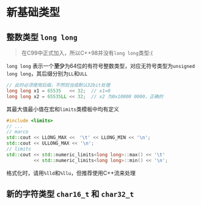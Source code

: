 # 新基础类型



## 整数类型 `long long`

> 在C99中正式加入，所以C++98并没有`long long`类型:(

`long long` 表示一个**至少**为64位的有符号整数类型，对应无符号类型为`unsigned long long`，其后缀分别为`LL`和`ULL`

```cpp
// 此时必须使用后缀，不然则当成默认32bit处理
long long x1 = 65535   << 32;  // x1=0
long long x2 = 65535LL << 32;  // x2 为0x10000 0000，正确的
```



其最大值最小值在宏和`limits`类模板中均有定义

```c++
#include <limits>
// ...
// marco
std::cout << LLONG_MAX <<　'\t' << LLONG_MIN << '\n';
std::cout << ULLONG_MAX << '\n';
// limits
std::cout << std::numeric_limits<long long>::max() << '\t' 
    	  << std::numeric_limits<long long>::min() << '\n';
```



格式化时，请用`%lld`和`%llu`，但推荐使用C++流来处理



## 新的字符类型 `char16_t` 和 `char32_t`

